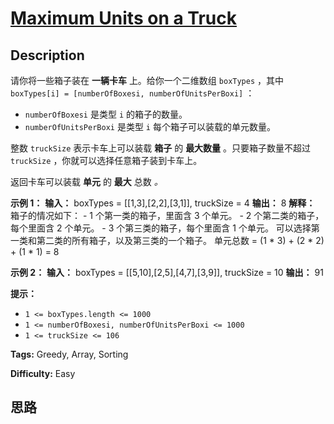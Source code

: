# [Maximum Units on a Truck][title]

## Description

请你将一些箱子装在 **一辆卡车** 上。给你一个二维数组 `boxTypes` ，其中 `boxTypes[i] = [numberOfBoxesi,
numberOfUnitsPerBoxi]` ：

  * `numberOfBoxesi` 是类型 `i` 的箱子的数量。
  * `numberOfUnitsPerBoxi` 是类型 `i` 每个箱子可以装载的单元数量。

整数 `truckSize` 表示卡车上可以装载 **箱子** 的 **最大数量** 。只要箱子数量不超过 `truckSize`
，你就可以选择任意箱子装到卡车上。

返回卡车可以装载 **单元** 的 **最大** 总数 _。_

**示例 1：**
            **输入：** boxTypes = [[1,3],[2,2],[3,1]], truckSize = 4    **输出：** 8    **解释：** 箱子的情况如下：    - 1 个第一类的箱子，里面含 3 个单元。    - 2 个第二类的箱子，每个里面含 2 个单元。    - 3 个第三类的箱子，每个里面含 1 个单元。    可以选择第一类和第二类的所有箱子，以及第三类的一个箱子。    单元总数 = (1 * 3) + (2 * 2) + (1 * 1) = 8

**示例 2：**
            **输入：** boxTypes = [[5,10],[2,5],[4,7],[3,9]], truckSize = 10    **输出：** 91    

**提示：**

  * `1 <= boxTypes.length <= 1000`
  * `1 <= numberOfBoxesi, numberOfUnitsPerBoxi <= 1000`
  * `1 <= truckSize <= 106`


**Tags:** Greedy, Array, Sorting

**Difficulty:** Easy

## 思路

[title]: https://leetcode-cn.com/problems/maximum-units-on-a-truck
